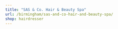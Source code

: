 ```yaml
---
title: "SAS & Co. Hair & Beauty Spa"
url: /birmingham/sas-and-co-hair-and-beauty-spa/
shop: hairdresser
---
```

